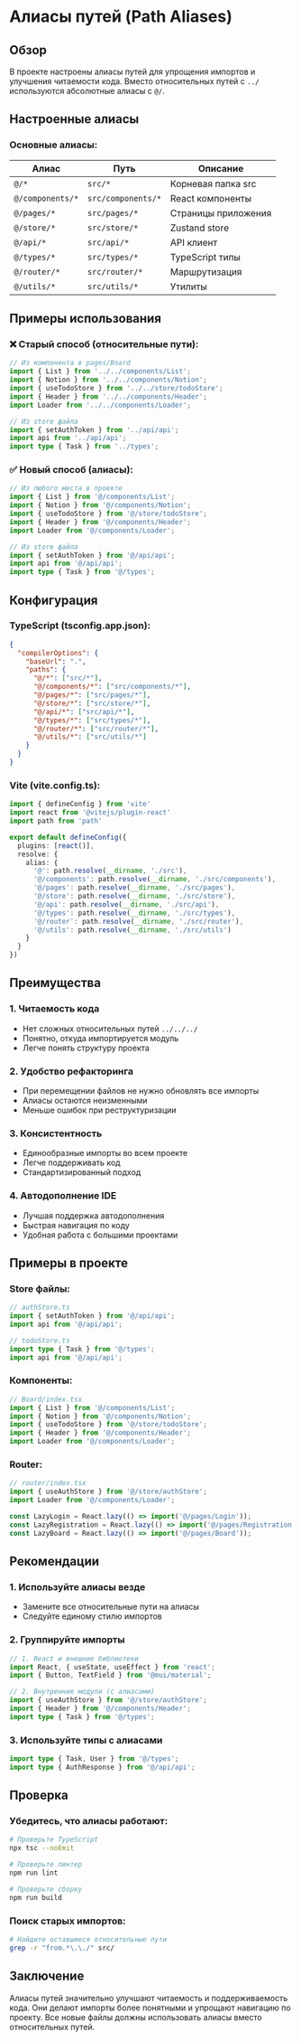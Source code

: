# Алиасы путей (Path Aliases)

## Обзор

В проекте настроены алиасы путей для упрощения импортов и улучшения читаемости кода. Вместо относительных путей с `../` используются абсолютные алиасы с `@/`.

## Настроенные алиасы

### Основные алиасы:

| Алиас | Путь | Описание |
|-------|------|----------|
| `@/*` | `src/*` | Корневая папка src |
| `@/components/*` | `src/components/*` | React компоненты |
| `@/pages/*` | `src/pages/*` | Страницы приложения |
| `@/store/*` | `src/store/*` | Zustand store |
| `@/api/*` | `src/api/*` | API клиент |
| `@/types/*` | `src/types/*` | TypeScript типы |
| `@/router/*` | `src/router/*` | Маршрутизация |
| `@/utils/*` | `src/utils/*` | Утилиты |

## Примеры использования

### ❌ Старый способ (относительные пути):
```typescript
// Из компонента в pages/Board
import { List } from '../../components/List';
import { Notion } from '../../components/Notion';
import { useTodoStore } from '../../store/todoStore';
import { Header } from '../../components/Header';
import Loader from '../../components/Loader';

// Из store файла
import { setAuthToken } from '../api/api';
import api from '../api/api';
import type { Task } from '../types';
```

### ✅ Новый способ (алиасы):
```typescript
// Из любого места в проекте
import { List } from '@/components/List';
import { Notion } from '@/components/Notion';
import { useTodoStore } from '@/store/todoStore';
import { Header } from '@/components/Header';
import Loader from '@/components/Loader';

// Из store файла
import { setAuthToken } from '@/api/api';
import api from '@/api/api';
import type { Task } from '@/types';
```

## Конфигурация

### TypeScript (tsconfig.app.json):
```json
{
  "compilerOptions": {
    "baseUrl": ".",
    "paths": {
      "@/*": ["src/*"],
      "@/components/*": ["src/components/*"],
      "@/pages/*": ["src/pages/*"],
      "@/store/*": ["src/store/*"],
      "@/api/*": ["src/api/*"],
      "@/types/*": ["src/types/*"],
      "@/router/*": ["src/router/*"],
      "@/utils/*": ["src/utils/*"]
    }
  }
}
```

### Vite (vite.config.ts):
```typescript
import { defineConfig } from 'vite'
import react from '@vitejs/plugin-react'
import path from 'path'

export default defineConfig({
  plugins: [react()],
  resolve: {
    alias: {
      '@': path.resolve(__dirname, './src'),
      '@/components': path.resolve(__dirname, './src/components'),
      '@/pages': path.resolve(__dirname, './src/pages'),
      '@/store': path.resolve(__dirname, './src/store'),
      '@/api': path.resolve(__dirname, './src/api'),
      '@/types': path.resolve(__dirname, './src/types'),
      '@/router': path.resolve(__dirname, './src/router'),
      '@/utils': path.resolve(__dirname, './src/utils')
    }
  }
})
```

## Преимущества

### 1. **Читаемость кода**
- Нет сложных относительных путей `../../../`
- Понятно, откуда импортируется модуль
- Легче понять структуру проекта

### 2. **Удобство рефакторинга**
- При перемещении файлов не нужно обновлять все импорты
- Алиасы остаются неизменными
- Меньше ошибок при реструктуризации

### 3. **Консистентность**
- Единообразные импорты во всем проекте
- Легче поддерживать код
- Стандартизированный подход

### 4. **Автодополнение IDE**
- Лучшая поддержка автодополнения
- Быстрая навигация по коду
- Удобная работа с большими проектами

## Примеры в проекте

### Store файлы:
```typescript
// authStore.ts
import { setAuthToken } from '@/api/api';
import api from '@/api/api';

// todoStore.ts
import type { Task } from '@/types';
import api from '@/api/api';
```

### Компоненты:
```typescript
// Board/index.tsx
import { List } from '@/components/List';
import { Notion } from '@/components/Notion';
import { useTodoStore } from '@/store/todoStore';
import { Header } from '@/components/Header';
import Loader from '@/components/Loader';
```

### Router:
```typescript
// router/index.tsx
import { useAuthStore } from '@/store/authStore';
import Loader from '@/components/Loader';

const LazyLogin = React.lazy(() => import('@/pages/Login'));
const LazyRegistration = React.lazy(() => import('@/pages/Registration'));
const LazyBoard = React.lazy(() => import('@/pages/Board'));
```

## Рекомендации

### 1. **Используйте алиасы везде**
- Замените все относительные пути на алиасы
- Следуйте единому стилю импортов

### 2. **Группируйте импорты**
```typescript
// 1. React и внешние библиотеки
import React, { useState, useEffect } from 'react';
import { Button, TextField } from '@mui/material';

// 2. Внутренние модули (с алиасами)
import { useAuthStore } from '@/store/authStore';
import { Header } from '@/components/Header';
import type { Task } from '@/types';
```

### 3. **Используйте типы с алиасами**
```typescript
import type { Task, User } from '@/types';
import type { AuthResponse } from '@/api/api';
```

## Проверка

### Убедитесь, что алиасы работают:
```bash
# Проверьте TypeScript
npx tsc --noEmit

# Проверьте линтер
npm run lint

# Проверьте сборку
npm run build
```

### Поиск старых импортов:
```bash
# Найдите оставшиеся относительные пути
grep -r "from.*\.\./" src/
```

## Заключение

Алиасы путей значительно улучшают читаемость и поддерживаемость кода. Они делают импорты более понятными и упрощают навигацию по проекту. Все новые файлы должны использовать алиасы вместо относительных путей.
